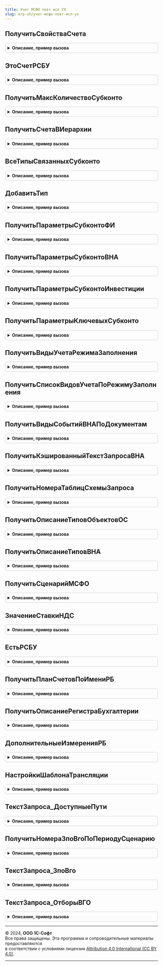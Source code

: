 ```yaml
---
title: Учет МСФО повт исп УХ
slug: erp-uh/учет-мсфо-повт-исп-ух
---
```



## ПолучитьСвойстваСчета
<details style="margin: 1em 0; padding: 0.5em; border: 1px solid #ccc; border-radius: 6px;">

<summary style="font-weight: bold; cursor: pointer;">Описание, пример вызова</summary>

```bsl

Функция ПолучитьСвойстваСчета(Счет) Экспорт
```

Пример вызова
```bsl
Результат = УчетМСФОПовтИспУХ.ПолучитьСвойстваСчета(Счет) 
```
</details>

## ЭтоСчетРСБУ
<details style="margin: 1em 0; padding: 0.5em; border: 1px solid #ccc; border-radius: 6px;">

<summary style="font-weight: bold; cursor: pointer;">Описание, пример вызова</summary>

```bsl

Функция ЭтоСчетРСБУ(Счет) Экспорт
```

Пример вызова
```bsl
Результат = УчетМСФОПовтИспУХ.ЭтоСчетРСБУ(Счет));
```
</details>

## ПолучитьМаксКоличествоСубконто
<details style="margin: 1em 0; padding: 0.5em; border: 1px solid #ccc; border-radius: 6px;">

<summary style="font-weight: bold; cursor: pointer;">Описание, пример вызова</summary>

```bsl

Функция ПолучитьМаксКоличествоСубконто(ИмяПланаСчетов = Неопределено) Экспорт
```

Пример вызова
```bsl
Результат = УчетМСФОПовтИспУХ.ПолучитьМаксКоличествоСубконто(ИмяПланаСчетов);
```
</details>

## ПолучитьСчетаВИерархии
<details style="margin: 1em 0; padding: 0.5em; border: 1px solid #ccc; border-radius: 6px;">

<summary style="font-weight: bold; cursor: pointer;">Описание, пример вызова</summary>

```bsl

Функция ПолучитьСчетаВИерархии(Счет) Экспорт
```

Пример вызова
```bsl
Результат = УчетМСФОПовтИспУХ.ПолучитьСчетаВИерархии(Счет) 
```
</details>

## ВсеТипыСвязанныхСубконто
<details style="margin: 1em 0; padding: 0.5em; border: 1px solid #ccc; border-radius: 6px;">

<summary style="font-weight: bold; cursor: pointer;">Описание, пример вызова</summary>

```bsl

Функция ВсеТипыСвязанныхСубконто() Экспорт
```

Пример вызова
```bsl
Результат = УчетМСФОПовтИспУХ.ВсеТипыСвязанныхСубконто() 
```
</details>

## ДобавитьТип
<details style="margin: 1em 0; padding: 0.5em; border: 1px solid #ccc; border-radius: 6px;">

<summary style="font-weight: bold; cursor: pointer;">Описание, пример вызова</summary>

```bsl

Процедура ДобавитьТип(Типы, ДобавляемыйТип = "СправочникСсылка.ДоговорыКонтрагентов", ДобавитьТип = Истина) Экспорт
```

Пример вызова
```bsl
УчетМСФОПовтИспУХ.ДобавитьТип(Типы, ДобавляемыйТип, ДобавитьТип);
```
</details>

## ПолучитьПараметрыСубконтоФИ
<details style="margin: 1em 0; padding: 0.5em; border: 1px solid #ccc; border-radius: 6px;">

<summary style="font-weight: bold; cursor: pointer;">Описание, пример вызова</summary>

```bsl

Функция ПолучитьПараметрыСубконтоФИ(Счет, ПолучитьКлючевые = Неопределено, ВключитьИнтервалы = Ложь, ВключитьЦБ = Ложь) Экспорт
```

Пример вызова
```bsl
Результат = УчетМСФОПовтИспУХ.ПолучитьПараметрыСубконтоФИ(Счет, ПолучитьКлючевые, ВключитьИнтервалы, ВключитьЦБ);
```
</details>

## ПолучитьПараметрыСубконтоВНА
<details style="margin: 1em 0; padding: 0.5em; border: 1px solid #ccc; border-radius: 6px;">

<summary style="font-weight: bold; cursor: pointer;">Описание, пример вызова</summary>

```bsl

Функция ПолучитьПараметрыСубконтоВНА(Счет, ПолучитьКлючевые = Неопределено) Экспорт
```

Пример вызова
```bsl
Результат = УчетМСФОПовтИспУХ.ПолучитьПараметрыСубконтоВНА(Счет, ПолучитьКлючевые);
```
</details>

## ПолучитьПараметрыСубконтоИнвестиции
<details style="margin: 1em 0; padding: 0.5em; border: 1px solid #ccc; border-radius: 6px;">

<summary style="font-weight: bold; cursor: pointer;">Описание, пример вызова</summary>

```bsl

Функция ПолучитьПараметрыСубконтоИнвестиции(Счет, ПолучитьКлючевые = Неопределено) Экспорт
```

Пример вызова
```bsl
Результат = УчетМСФОПовтИспУХ.ПолучитьПараметрыСубконтоИнвестиции(Счет, ПолучитьКлючевые);
```
</details>

## ПолучитьПараметрыКлючевыхСубконто
<details style="margin: 1em 0; padding: 0.5em; border: 1px solid #ccc; border-radius: 6px;">

<summary style="font-weight: bold; cursor: pointer;">Описание, пример вызова</summary>

```bsl

Функция ПолучитьПараметрыКлючевыхСубконто(Счет, ВозможныеРеквизиты, ПолучитьКлючевые = Неопределено) Экспорт
```

Пример вызова
```bsl
Результат = УчетМСФОПовтИспУХ.ПолучитьПараметрыКлючевыхСубконто(Счет, ВозможныеРеквизиты, ПолучитьКлючевые);
```
</details>

## ПолучитьВидыУчетаРежимаЗаполнения
<details style="margin: 1em 0; padding: 0.5em; border: 1px solid #ccc; border-radius: 6px;">

<summary style="font-weight: bold; cursor: pointer;">Описание, пример вызова</summary>

```bsl

Функция ПолучитьВидыУчетаРежимаЗаполнения(РежимЗаполнения) Экспорт
```

Пример вызова
```bsl
Результат = УчетМСФОПовтИспУХ.ПолучитьВидыУчетаРежимаЗаполнения(РежимЗаполнения) 
```
</details>

## ПолучитьСписокВидовУчетаПоРежимуЗаполнения
<details style="margin: 1em 0; padding: 0.5em; border: 1px solid #ccc; border-radius: 6px;">

<summary style="font-weight: bold; cursor: pointer;">Описание, пример вызова</summary>

```bsl

Функция ПолучитьСписокВидовУчетаПоРежимуЗаполнения(РежимЗаполнения = Неопределено) Экспорт
```

Пример вызова
```bsl
Результат = УчетМСФОПовтИспУХ.ПолучитьСписокВидовУчетаПоРежимуЗаполнения(РежимЗаполнения);
```
</details>

## ПолучитьВидыСобытийВНАПоДокументам
<details style="margin: 1em 0; padding: 0.5em; border: 1px solid #ccc; border-radius: 6px;">

<summary style="font-weight: bold; cursor: pointer;">Описание, пример вызова</summary>

```bsl

Функция ПолучитьВидыСобытийВНАПоДокументам() Экспорт
```

Пример вызова
```bsl
Результат = УчетМСФОПовтИспУХ.ПолучитьВидыСобытийВНАПоДокументам() 
```
</details>

## ПолучитьКэшированныйТекстЗапросаВНА
<details style="margin: 1em 0; padding: 0.5em; border: 1px solid #ccc; border-radius: 6px;">

<summary style="font-weight: bold; cursor: pointer;">Описание, пример вызова</summary>

```bsl

Функция ПолучитьКэшированныйТекстЗапросаВНА(ПоляВыбораСтрокой = Неопределено, ТаблицаДляПомещения = Неопределено) Экспорт
```

Пример вызова
```bsl
Результат = УчетМСФОПовтИспУХ.ПолучитьКэшированныйТекстЗапросаВНА(ПоляВыбораСтрокой, ТаблицаДляПомещения);
```
</details>

## ПолучитьНомераТаблицСхемыЗапроса
<details style="margin: 1em 0; padding: 0.5em; border: 1px solid #ccc; border-radius: 6px;">

<summary style="font-weight: bold; cursor: pointer;">Описание, пример вызова</summary>

```bsl

Функция ПолучитьНомераТаблицСхемыЗапроса(СхемаЗапроса) Экспорт
```

Пример вызова
```bsl
Результат = УчетМСФОПовтИспУХ.ПолучитьНомераТаблицСхемыЗапроса(СхемаЗапроса));
```
</details>

## ПолучитьОписаниеТиповОбъектовОС
<details style="margin: 1em 0; padding: 0.5em; border: 1px solid #ccc; border-radius: 6px;">

<summary style="font-weight: bold; cursor: pointer;">Описание, пример вызова</summary>

```bsl

Функция ПолучитьОписаниеТиповОбъектовОС() Экспорт
```

Пример вызова
```bsl
Результат = УчетМСФОПовтИспУХ.ПолучитьОписаниеТиповОбъектовОС() 
```
</details>

## ПолучитьОписаниеТиповВНА
<details style="margin: 1em 0; padding: 0.5em; border: 1px solid #ccc; border-radius: 6px;">

<summary style="font-weight: bold; cursor: pointer;">Описание, пример вызова</summary>

```bsl

Функция ПолучитьОписаниеТиповВНА() Экспорт
```

Пример вызова
```bsl
Результат = УчетМСФОПовтИспУХ.ПолучитьОписаниеТиповВНА() 
```
</details>

## ПолучитьСценарийМСФО
<details style="margin: 1em 0; padding: 0.5em; border: 1px solid #ccc; border-radius: 6px;">

<summary style="font-weight: bold; cursor: pointer;">Описание, пример вызова</summary>

```bsl

Функция ПолучитьСценарийМСФО() Экспорт
```

Пример вызова
```bsl
Результат = УчетМСФОПовтИспУХ.ПолучитьСценарийМСФО() 
```
</details>

## ЗначениеСтавкиНДС
<details style="margin: 1em 0; padding: 0.5em; border: 1px solid #ccc; border-radius: 6px;">

<summary style="font-weight: bold; cursor: pointer;">Описание, пример вызова</summary>

```bsl

Функция ЗначениеСтавкиНДС(СтавкаНДС) Экспорт
```

Пример вызова
```bsl
Результат = УчетМСФОПовтИспУХ.ЗначениеСтавкиНДС(СтавкаНДС) 
```
</details>

## ЕстьРСБУ
<details style="margin: 1em 0; padding: 0.5em; border: 1px solid #ccc; border-radius: 6px;">

<summary style="font-weight: bold; cursor: pointer;">Описание, пример вызова</summary>

```bsl

Функция ЕстьРСБУ() Экспорт
```

Пример вызова
```bsl
Результат = УчетМСФОПовтИспУХ.ЕстьРСБУ() 
```
</details>

## ПолучитьПланСчетовПоИмениРБ
<details style="margin: 1em 0; padding: 0.5em; border: 1px solid #ccc; border-radius: 6px;">

<summary style="font-weight: bold; cursor: pointer;">Описание, пример вызова</summary>

```bsl

Функция ПолучитьПланСчетовПоИмениРБ(ИмяРегистраБухгалтерииБД, ТипБД = Неопределено) Экспорт
```

Пример вызова
```bsl
Результат = УчетМСФОПовтИспУХ.ПолучитьПланСчетовПоИмениРБ(ИмяРегистраБухгалтерииБД, ТипБД);
```
</details>

## ПолучитьОписаниеРегистраБухгалтерии
<details style="margin: 1em 0; padding: 0.5em; border: 1px solid #ccc; border-radius: 6px;">

<summary style="font-weight: bold; cursor: pointer;">Описание, пример вызова</summary>

```bsl

Функция ПолучитьОписаниеРегистраБухгалтерии(ИмяРегистраБухгалтерии) Экспорт
```

Пример вызова
```bsl
Результат = УчетМСФОПовтИспУХ.ПолучитьОписаниеРегистраБухгалтерии(ИмяРегистраБухгалтерии) 
```
</details>

## ДополнительныеИзмеренияРБ
<details style="margin: 1em 0; padding: 0.5em; border: 1px solid #ccc; border-radius: 6px;">

<summary style="font-weight: bold; cursor: pointer;">Описание, пример вызова</summary>

```bsl

//возвращает ВидОперации
Функция ДополнительныеИзмеренияРБ(Знач ИмяРБ = Неопределено) Экспорт
```

Пример вызова
```bsl
Результат = УчетМСФОПовтИспУХ.ДополнительныеИзмеренияРБ(ИмяРБ);
```
</details>

## НастройкиШаблонаТрансляции
<details style="margin: 1em 0; padding: 0.5em; border: 1px solid #ccc; border-radius: 6px;">

<summary style="font-weight: bold; cursor: pointer;">Описание, пример вызова</summary>

```bsl

Функция НастройкиШаблонаТрансляции(ШаблонТрансляции = Неопределено) Экспорт
```

Пример вызова
```bsl
Результат = УчетМСФОПовтИспУХ.НастройкиШаблонаТрансляции(ШаблонТрансляции);
```
</details>

## ТекстЗапроса_ДоступныеПути
<details style="margin: 1em 0; padding: 0.5em; border: 1px solid #ccc; border-radius: 6px;">

<summary style="font-weight: bold; cursor: pointer;">Описание, пример вызова</summary>

```bsl

Функция ТекстЗапроса_ДоступныеПути() Экспорт
```

Пример вызова
```bsl
Результат = УчетМСФОПовтИспУХ.ТекстЗапроса_ДоступныеПути());
```
</details>

## ПолучитьНомераЗпоВгоПоПериодуСценарию
<details style="margin: 1em 0; padding: 0.5em; border: 1px solid #ccc; border-radius: 6px;">

<summary style="font-weight: bold; cursor: pointer;">Описание, пример вызова</summary>

```bsl

Функция ПолучитьНомераЗпоВгоПоПериодуСценарию(ПериодСценария, Сценарий) Экспорт
```

Пример вызова
```bsl
Результат = УчетМСФОПовтИспУХ.ПолучитьНомераЗпоВгоПоПериодуСценарию(ПериодСценария, Сценарий) 
```
</details>

## ТекстЗапроса_ЗпоВго
<details style="margin: 1em 0; padding: 0.5em; border: 1px solid #ccc; border-radius: 6px;">

<summary style="font-weight: bold; cursor: pointer;">Описание, пример вызова</summary>

```bsl

Функция ТекстЗапроса_ЗпоВго(НомераТаблиц) Экспорт
```

Пример вызова
```bsl
Результат = УчетМСФОПовтИспУХ.ТекстЗапроса_ЗпоВго(НомераТаблиц));
```
</details>

## ТекстЗапроса_ОтборыВГО
<details style="margin: 1em 0; padding: 0.5em; border: 1px solid #ccc; border-radius: 6px;">

<summary style="font-weight: bold; cursor: pointer;">Описание, пример вызова</summary>

```bsl

Функция ТекстЗапроса_ОтборыВГО(НомераТаблиц) Экспорт
```

Пример вызова
```bsl
Результат = УчетМСФОПовтИспУХ.ТекстЗапроса_ОтборыВГО(НомераТаблиц));
```
</details>

---

© 2024, **ООО 1С-Софт**  
Все права защищены. Эта программа и сопроводительные материалы предоставляются  
в соответствии с условиями лицензии [Attribution 4.0 International (CC BY 4.0)](https://creativecommons.org/licenses/by/4.0/legalcode).

---
